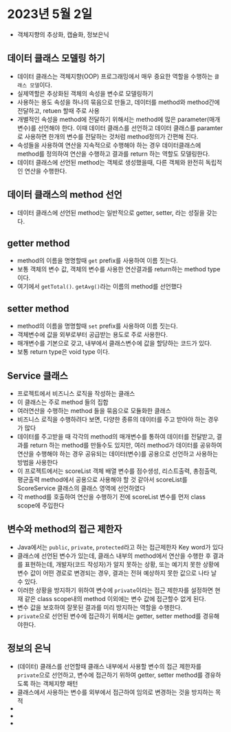 # 2023년 5월 2일
- 객체지향의 추상화, 캡슐화, 정보은닉

## 데이터 클래스 모델링 하기
- 데이터 클래스는 객체지향(OOP) 프로그래밍에서 매우 중요한
  역할을 수행하는 `클래스 모델`이다.
- 실제역할은 추상화된 객체의 속성을 변수로 모델링하기
- 사용하는 용도 속성을 하나의 묶음으로 만들고, 데이터를
  method와 method간에 전달하고, retuen 할때 주로 사용
- 개별적인 속성을 method에 전달하기 위해서는 method에 많은
  parameter(매개변수)를 선언해야 한다. 이때 데이터 클래스를
  선언하고 데이터 클래스를 paramter로 사용하면 한개의 변수를
  전달하는 것처럼 method정의가 간편해 진다.
- 속성들을 사용하여 연산을 지속적으로 수행해야 하는 경우
  데이터클래스에 method를 정의하여 연산을 수행하고 결과를
  return 하는 역할도 모델링한다.
- 데이터 클래스에 선언된 method는 객체로 생성했을때, 
  다른 객체와 완전히 독립적인 연산을 수행한다.

## 데이터 클래스의 method 선언
- 데이터 클래스에 선언된 method는 일반적으로 getter, setter,
  라는 성질을 갖는다. 

## getter method
- method의 이름을 명명할때 `get` prefix를 사용하여 이름 짓는다.
- 보통 객체의 변수 값, 객체의 변수를 사용한 연산결과를 
  return하는 method type이다.
- 여기에서 `getTotal()`. `getAvg()`라는 이름의 method를 
  선언했다

## setter method
- method의 이름을 명명할때 `set` prefix를 사용하여 이름 짓는다.
- 객체변수에 값을 외부로부터 공급받는 용도로 주로 사용한다.
- 매개변수를 기본으로 갖고, 내부에서 클래스변수에 값을 할당하는
  코드가 있다.
- 보통 return type은 void type 이다.

## Service 클래스
- 프로젝트에서 비즈니스 로직을 작성하는 클래스
- 이 클래스는 주로 method 들의 집합
- 여러연산을 수행하는 method 들을 묶음으로 모듈화한 클래스
- 비즈니스 로직을 수행하려다 보면, 다양한 종류의 데이터를
  주고 받아야 하는 경우가 많다
- 데이터를 주고받을 때 각각의 method의 매개변수를 통하여 
  데이터를 전달받고, 결과를 return 하는 method를 만들수도 
  있지만, 여러 method가 데이터를 공유하여 연산을 수행해야 
  하는 경우 공유되는 데이터(변수)를 공용으로 선언하고 사용하는
  방법을 사용한다
- 이 프로젝트에서는 scoreList 객체 배열 변수를 점수생성,
  리스트출력, 총점출력, 평균출력 method에서 공용으로 사용해야
  할 것 같아서 scoreList를 ScoreService 클래스의 클래스 영역에
  선언하였다
- 각 method를 호출하여 연산을 수행하기 전에 scoreList 변수를
  먼저 class scope에 주입한다

## 변수와 method의 접근 제한자
- Java에서는 `public`, `private`, `protected`라고 하는
  접근제한자 Key word가 있다
- 클래스에 선언된 변수가 있는데, 클래스 내부의 method에서
  연산을 수행한 후 결과를 표현하는데, 개발자(코드 작성자)가 
  알지 못하는 상황, 또는 예기치 못한 상황에 변수 값이 어떤 경로로 변경되는 경우, 결과는 전혀 예상하지 못한 값으로
  나타 날 수 있다.
- 이러한 상황을 방지하기 위하여 변수에 `private`이라는 접근
  제한자를 설정하면 현재 같은 class scope내의 method 이외에는
  변수 값에 접근할수 없게 된다.
- 변수 값을 보호하여 잘못된 결과를 미리 방지하는 역할을 수행한다.
- `private`으로 선언된 변수에 접근하기 위해서는 getter, setter
  method를 경유해야한다.

## 정보의 은닉
- (데이터) 클래스를 선언할때 클래스 내부에서 사용할 변수의
  접근 제한자를 `private`으로 선언하고, 변수에 접근하기 위하여
  getter, setter method를 경유하도록 하는 객체지향 패턴
- 클래스에서 사용하는 변수를 외부에서 접근하여 임의로 변경하는
  것을 방지하는 목적
-
-
-






